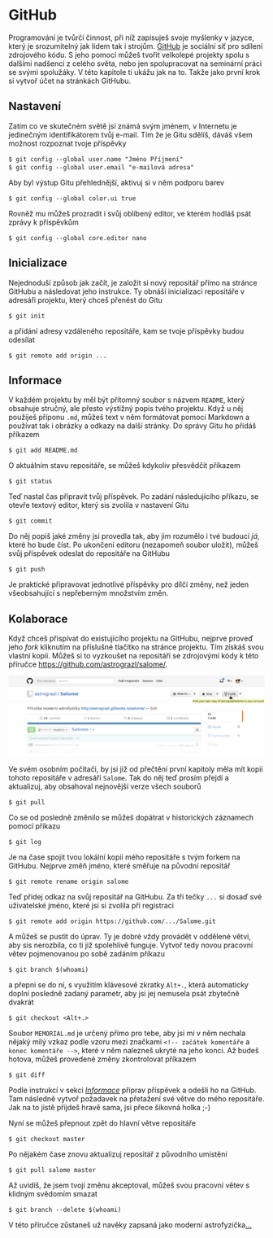 # GitHub

Programování je tvůrčí činnost, při níž zapisuješ svoje myšlenky v 
jazyce, který je srozumitelný jak lidem tak i strojům. 
[GitHub](https://github.com) je sociální síť pro sdílení zdrojového 
kódu. S jeho pomocí můžeš tvořit velkolepé projekty spolu s dalšími 
nadšenci z celého světa, nebo jen spolupracovat na seminární práci se 
svými spolužáky. V této kapitole ti ukážu jak na to. Takže jako první 
krok si vytvoř účet na stránkách GitHubu.


## Nastavení

Zatím co ve skutečném světě jsi známá svým jménem, v Internetu je 
jedinečným identifikátorem tvůj e-mail. Tím že je Gitu sdělíš, dáváš 
všem možnost rozpoznat tvoje příspěvky

	$ git config --global user.name "Jméno Příjmení"
	$ git config --global user.email "e-mailová adresa"

Aby byl výstup Gitu přehlednější, aktivuj si v něm podporu barev

	$ git config --global color.ui true

Rovněž mu můžeš prozradit i svůj oblíbený editor, ve kterém hodláš psát 
zprávy k příspěvkům

	$ git config --global core.editor nano


## Inicializace

Nejednoduší způsob jak začít, je založit si nový repositář přímo na 
stránce GitHubu a následovat jeho instrukce. Ty obnáší inicializaci 
repositáře v adresáři projektu, který chceš přenést do Gitu

	$ git init

a přidání adresy vzdáleného repositáře, kam se tvoje příspěvky budou 
odesílat

	$ git remote add origin ...

## Informace

V každém projektu by měl být přítomný soubor s názvem `README`, který 
obsahuje stručný, ale přesto výstižný popis tvého projektu. Když u něj 
použiješ příponu `.md`, můžeš text v něm formátovat pomocí Markdown a 
používat tak i obrázky a odkazy na další stránky. Do správy Gitu ho 
přidáš příkazem

	$ git add README.md

O aktuálním stavu repositáře, se můžeš kdykoliv přesvědčit příkazem

	$ git status

Teď nastal čas připravit tvůj příspěvek. Po zadání následujícího 
příkazu, se otevře textový editor, který sis zvolila v nastavení Gitu

	$ git commit

Do něj popiš jaké změny jsi provedla tak, aby jim rozumělo i tvé 
budoucí *já*, které ho bude číst. Po ukončení editoru (nezapomeň soubor 
uložit), můžeš svůj příspěvek odeslat do repositáře na GitHubu

	$ git push

Je praktické připravovat jednotlivé příspěvky pro dílčí změny, než 
jeden všeobsahující s nepřeberným množstvím změn.


## Kolaborace

Když chceš přispívat do existujícího projektu na GitHubu, nejprve 
proveď jeho *fork* kliknutím na příslušné tlačítko na stránce projektu. 
Tím získáš svou vlastní kopii. Můžeš si to vyzkoušet na repositáři se 
zdrojovými kódy k této příručce 
<https://github.com/astrograzl/salome/>.

![github](screenshots/github.png)

Ve svém osobním počítači, by jsi již od přečtění první kapitoly měla mít 
kopii tohoto repositáře v adresáři `Salome`. Tak do něj teď prosím 
přejdi a aktualizuj, aby obsahoval nejnovější verze všech souborů

	$ git pull

Co se od posledně změnilo se můžeš dopátrat v historických záznamech 
pomocí příkazu

	$ git log

Je na čase spojit tvou lokální kopii mého repositáře s tvým forkem na 
GitHubu. Nejprve změň jméno, které směřuje na původní repositář

	$ git remote rename origin salome
	
Teď přidej odkaz na svůj repositář na GitHubu. Za tři tečky `...` si 
dosaď své uživatelské jméno, které jsi si zvolila při registraci

	$ git remote add origin https://github.com/.../Salome.git

A můžeš se pustit do úprav. Ty je dobré vždy provádět v oddělené větvi, 
aby sis nerozbila, co ti již spolehlivě funguje. Vytvoř tedy novou 
pracovní větev pojmenovanou po sobě zadáním příkazu

	$ git branch $(whoami)

a přepni se do ní, s využitím klávesové zkratky `Alt+.`, která 
automaticky doplní posledně zadaný parametr, aby jsi jej nemusela psát 
zbytečně dvakrát

	$ git checkout <Alt+.>

Soubor `MEMORIAL.md` je určený přímo pro tebe, aby jsi mi v něm nechala 
nějaký milý vzkaz podle vzoru mezi značkami `<!-- začátek komentáře` a 
`konec komentáře -->`, které v něm nalezneš ukryté na jeho konci. Až 
budeš hotova, můžeš provedené změny zkontrolovat příkazem

	$ git diff

Podle instrukcí v sekci [_Informace_](#Informace) připrav příspěvek a 
odešli ho na GitHub. Tam následně vytvoř požadavek na přetažení své 
větve do mého repositáře. Jak na to jistě přijdeš hravě sama, jsi přece 
šikovná holka ;-)

Nyní se můžeš přepnout zpět do hlavní větve repositáře

	$ git checkout master

Po nějakém čase znovu aktualizuj repositář z původního umístění

	$ git pull salome master

Až uvidíš, že jsem tvojí změnu akceptoval, můžeš svou pracovní větev s 
klidným svědomím smazat

	$ git branch --delete $(whoami)

V této příručce zůstaneš už navěky zapsaná jako moderní 
astrofyzička[...](MEMORIAL.md)
